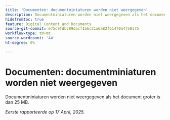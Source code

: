 ```yaml
---
title: 'Documenten: documentminiaturen worden niet weergegeven'
description: Documentminiaturen worden niet weergegeven als het document groter is dan 25 MB.
hidefromtoc: true
feature: Digital Content and Documents
source-git-commit: e75c9fdb389dacf156c21a6a82f61470a4758375
workflow-type: tm+mt
source-wordcount: '44'
ht-degree: 0%

---
```



# Documenten: documentminiaturen worden niet weergegeven

Documentminiaturen worden niet weergegeven als het document groter is dan 25 MB.

_Eerste rapporteerde op 17 April, 2025._

